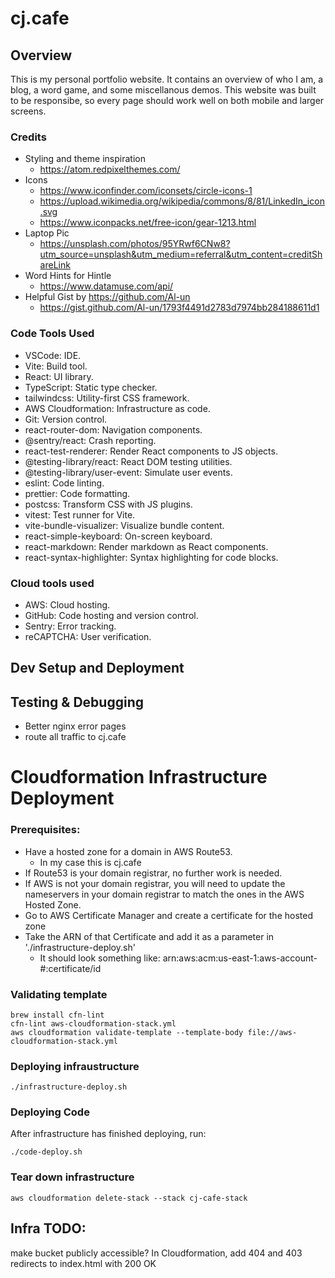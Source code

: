 # cj.cafe

## Overview

This is my personal portfolio website.
It contains an overview of who I am, a blog, a word game, and some miscellanous demos.
This website was built to be responsibe, so every page should work well on both mobile and larger screens.

### Credits

- Styling and theme inspiration
  - https://atom.redpixelthemes.com/
- Icons
  - https://www.iconfinder.com/iconsets/circle-icons-1
  - https://upload.wikimedia.org/wikipedia/commons/8/81/LinkedIn_icon.svg
  - https://www.iconpacks.net/free-icon/gear-1213.html
- Laptop Pic
  - https://unsplash.com/photos/95YRwf6CNw8?utm_source=unsplash&utm_medium=referral&utm_content=creditShareLink
- Word Hints for Hintle
  - https://www.datamuse.com/api/
- Helpful Gist by https://github.com/Al-un
  - https://gist.github.com/Al-un/1793f4491d2783d7974bb284188611d1

### Code Tools Used

- VSCode: IDE.
- Vite: Build tool.
- React: UI library.
- TypeScript: Static type checker.
- tailwindcss: Utility-first CSS framework.
- AWS Cloudformation: Infrastructure as code.
- Git: Version control.
- react-router-dom: Navigation components.
- @sentry/react: Crash reporting.
- react-test-renderer: Render React components to JS objects.
- @testing-library/react: React DOM testing utilities.
- @testing-library/user-event: Simulate user events.
- eslint: Code linting.
- prettier: Code formatting.
- postcss: Transform CSS with JS plugins.
- vitest: Test runner for Vite.
- vite-bundle-visualizer: Visualize bundle content.
- react-simple-keyboard: On-screen keyboard.
- react-markdown: Render markdown as React components.
- react-syntax-highlighter: Syntax highlighting for code blocks.

### Cloud tools used

- AWS: Cloud hosting.
- GitHub: Code hosting and version control.
- Sentry: Error tracking.
- reCAPTCHA: User verification.

## Dev Setup and Deployment

## Testing & Debugging

- Better nginx error pages
- route all traffic to cj.cafe

# Cloudformation Infrastructure Deployment

### Prerequisites:

- Have a hosted zone for a domain in AWS Route53.
  - In my case this is cj.cafe
- If Route53 is your domain registrar, no further work is needed.
- If AWS is not your domain registrar, you will need to update the nameservers in your domain registrar to match the ones in the AWS Hosted Zone.
- Go to AWS Certificate Manager and create a certificate for the hosted zone
- Take the ARN of that Certificate and add it as a parameter in './infrastructure-deploy.sh'
  - It should look something like: arn:aws:acm:us-east-1:aws-account-#:certificate/id

### Validating template

```
brew install cfn-lint
cfn-lint aws-cloudformation-stack.yml
aws cloudformation validate-template --template-body file://aws-cloudformation-stack.yml
```

### Deploying infraustructure

```
./infrastructure-deploy.sh
```

### Deploying Code

After infrastructure has finished deploying, run:

```
./code-deploy.sh
```

### Tear down infrastructure

```
aws cloudformation delete-stack --stack cj-cafe-stack
```

## Infra TODO:

make bucket publicly accessible?
In Cloudformation, add 404 and 403 redirects to index.html with 200 OK
